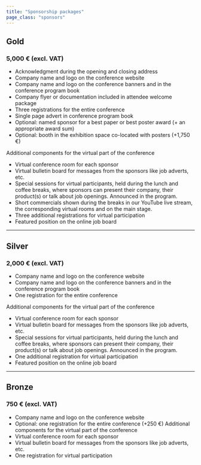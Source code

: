 ```yaml
---
title: "Sponsorship packages"
page_class: "sponsors"
---
```


## <span class="gold">Gold</span>
### <span class="amount">5,000 € (excl. VAT)</span>

* Acknowledgment during the opening and closing address
* Company name and logo on the conference website
* Company name and logo on the conference banners and in the conference program book
* Company flyer or documentation included in attendee welcome package
* Three registrations for the entire conference
* Single page advert in conference program book
* Optional: named sponsor for a best paper or best poster award (+ an appropriate award sum)
* Optional: booth in the exhibition space co-located with posters (+1,750 €)

Additional components for the virtual part of the conference

* Virtual conference room for each sponsor
* Virtual bulletin board for messages from the sponsors like job adverts, etc.
* Special sessions for virtual participants, held during the lunch and coffee breaks, where sponsors can present their company, their product(s) or talk about job openings. Announced in the program.
* Short commercials shown during the breaks in our YouTube live stream, the corresponding virtual rooms and on the main stage.
* Three additional registrations for virtual participation
* Featured position on the online job board

---

## <span class="silver">Silver</span>
### <span class="amount">2,000 € (excl. VAT)</span>

* Company name and logo on the conference website
* Company name and logo on the conference banners and in the conference program book
* One registration for the entire conference

Additional components for the virtual part of the conference

* Virtual conference room for each sponsor
* Virtual bulletin board for messages from the sponsors like job adverts, etc.
* Special sessions for virtual participants, held during the lunch and coffee breaks, where sponsors can present their company, their product(s) or talk about job openings.
Announced in the program.
* One additional registration for virtual participation
* Featured position on the online job board

---

## <span class="bronze">Bronze</span>
### <span class="amount">750 € (excl. VAT)</span>

* Company name and logo on the conference website
* Optional: one registration for the entire conference (+250 €)
Additional components for the virtual part of the conference
* Virtual conference room for each sponsor
* Virtual bulletin board for messages from the sponsors like job adverts, etc.
* One registration for virtual participation
